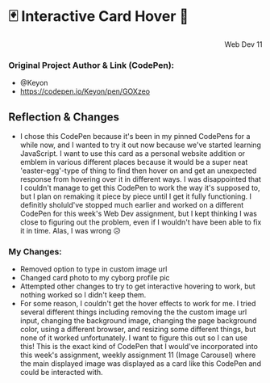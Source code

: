 # 🃏 Interactive Card Hover 📐
<div style="text-align: right">Web Dev 11</div>

### Original Project Author & Link (CodePen): 
  - @Keyon
  - https://codepen.io/Keyon/pen/GOXzeo
## Reflection & Changes
- I chose this CodePen because it's been in my pinned CodePens for a while now, and I wanted to try it out now because we've started learning JavaScript. I want to use this card as a personal website addition or emblem in various different places because it would be a super neat 'easter-egg'-type of thing to find then hover on and get an unexpected response from hovering over it in different ways. I was disappointed that I couldn't manage to get this CodePen to work the way it's supposed to, but I plan on remaking it piece by piece until I get it fully functioning. I definitly sholuld've stopped much earlier and worked on a different CodePen for this week's Web Dev assignment, but I kept thinking I was close to figuring out the problem, even if I wouldn't have been able to fix it in time. Alas, I was wrong 😥
### My Changes:
  - Removed option to type in custom image url
  - Changed card photo to my cyborg profile pic
  - Attempted other changes to try to get interactive hovering to work, but nothing worked so I didn't keep them.
  - For some reason, I couldn't get the hover effects to work for me. I tried several different things including removing the the custom image url input, changing the background image, changing the page background color, using a different browser, and resizing some different things, but none of it worked unfortunately. I want to figure this out so I can use this! This is the exact kind of CodePen that I would've incorporated into this week's assignment, weekly assignment 11 (Image Carousel) where the main displayed image was displayed as a card like this CodePen and could be interacted with.